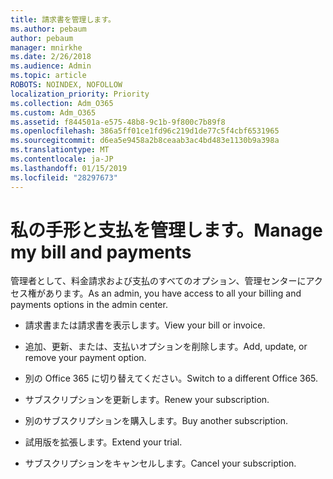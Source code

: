 ```yaml
---
title: 請求書を管理します。
ms.author: pebaum
author: pebaum
manager: mnirkhe
ms.date: 2/26/2018
ms.audience: Admin
ms.topic: article
ROBOTS: NOINDEX, NOFOLLOW
localization_priority: Priority
ms.collection: Adm_O365
ms.custom: Adm_O365
ms.assetid: f844501a-e575-48b8-9c1b-9f800c7b89f8
ms.openlocfilehash: 386a5ff01ce1fd96c219d1de77c5f4cbf6531965
ms.sourcegitcommit: d6ea5e9458a2b8ceaab3ac4bd483e1130b9a398a
ms.translationtype: MT
ms.contentlocale: ja-JP
ms.lasthandoff: 01/15/2019
ms.locfileid: "28297673"
---
```

# <a name="manage-my-bill-and-payments"></a><span data-ttu-id="1dbe0-102">私の手形と支払を管理します。</span><span class="sxs-lookup"><span data-stu-id="1dbe0-102">Manage my bill and payments</span></span>

<span data-ttu-id="1dbe0-103">管理者として、料金請求および支払のすべてのオプション、管理センターにアクセス権があります。</span><span class="sxs-lookup"><span data-stu-id="1dbe0-103">As an admin, you have access to all your billing and payments options in the admin center.</span></span>
  
- <span data-ttu-id="1dbe0-104">請求書または請求書を表示します。</span><span class="sxs-lookup"><span data-stu-id="1dbe0-104">View your bill or invoice.</span></span>
    
- <span data-ttu-id="1dbe0-105">追加、更新、または、支払いオプションを削除します。</span><span class="sxs-lookup"><span data-stu-id="1dbe0-105">Add, update, or remove your payment option.</span></span>
    
- <span data-ttu-id="1dbe0-106">別の Office 365 に切り替えてください。</span><span class="sxs-lookup"><span data-stu-id="1dbe0-106">Switch to a different Office 365.</span></span>
    
- <span data-ttu-id="1dbe0-107">サブスクリプションを更新します。</span><span class="sxs-lookup"><span data-stu-id="1dbe0-107">Renew your subscription.</span></span>
    
- <span data-ttu-id="1dbe0-108">別のサブスクリプションを購入します。</span><span class="sxs-lookup"><span data-stu-id="1dbe0-108">Buy another subscription.</span></span>
    
- <span data-ttu-id="1dbe0-109">試用版を拡張します。</span><span class="sxs-lookup"><span data-stu-id="1dbe0-109">Extend your trial.</span></span>
    
- <span data-ttu-id="1dbe0-110">サブスクリプションをキャンセルします。</span><span class="sxs-lookup"><span data-stu-id="1dbe0-110">Cancel your subscription.</span></span>
    

